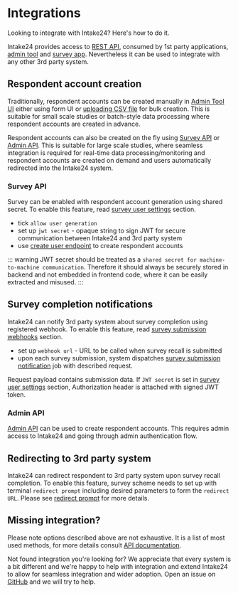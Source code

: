 # Integrations

Looking to integrate with Intake24? Here's how to do it.

Intake24 provides access to [REST API](/api/), consumed by 1st party applications, [admin tool](/admin/) and [survey app](/survey/). Nevertheless it can be used to integrate with any other 3rd party system.

## Respondent account creation

Traditionally, respondent accounts can be created manually in [Admin Tool UI](/admin/surveys/#respondents) either using form UI or [uploading CSV file](/admin/system/job-types.html#surveyimportrespondents) for bulk creation. This is suitable for small scale studies or batch-style data processing where respondent accounts are created in advance.

Respondent accounts can also be created on the fly using [Survey API](#survey-api) or [Admin API](#admin-api). This is suitable for large scale studies, where seamless integration is required for real-time data processing/monitoring and respondent accounts are created on demand and users automatically redirected into the Intake24 system.

### Survey API

Survey can be enabled with respondent account generation using shared secret. To enable this feature, read [survey user settings](/admin/surveys/#users-settings) section.

- tick `allow user generation`
- set up `jwt secret` - opaque string to sign JWT for secure communication between Intake24 and 3rd party system
- use [create user endpoint](/api/survey/surveys-public.html#create-user) to create respondent accounts

::: warning
JWT secret should be treated as a `shared secret for machine-to-machine communication`. Therefore it should always be securely stored in backend and not embedded in frontend code, where it can be easily extracted and misused.
:::

## Survey completion notifications

Intake24 can notify 3rd party system about survey completion using registered webhook. To enable this feature, read [survey submission webhooks](/admin/surveys/#submission-webhooks) section.

- set up `webhook url` - URL to be called when survey recall is submitted
- upon each survey submission, system dispatches [survey submission notification](/admin/system/job-types.html#surveysubmissionnotification) job with described request.

Request payload contains submission data. If `JWT secret` is set in [survey user settings](/admin/surveys/#users-settings) section, Authorization header is attached with signed JWT token.

### Admin API

[Admin API](/api/admin/surveys/respondents) can be used to create respondent accounts. This requires admin access to Intake24 and going through admin authentication flow.

## Redirecting to 3rd party system

Intake24 can redirect respondent to 3rd party system upon survey recall completion. To enable this feature, survey scheme needs to set up with terminal `redirect prompt` including desired parameters to form the `redirect URL`. Please see [redirect prompt](/admin/surveys/prompt-types.html#redirect-prompt) for more details.

## Missing integration?

Please note options described above are not exhaustive. It is a list of most used methods, for more details consult [API documentation](/api/).

Not found integration you're looking for? We appreciate that every system is a bit different and we're happy to help with integration and extend Intake24 to allow for seamless integration and wider adoption. Open an issue on [GitHub](https://github.com/MRC-Epid-it24/intake24/issues) and we will try to help.
